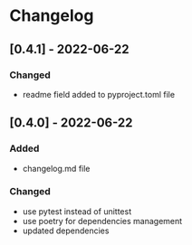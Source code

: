# Changelog

## [0.4.1] - 2022-06-22

### Changed

- readme field added to pyproject.toml file


## [0.4.0] - 2022-06-22

### Added

- changelog.md file

### Changed

- use pytest instead of unittest
- use poetry for dependencies management
- updated dependencies
